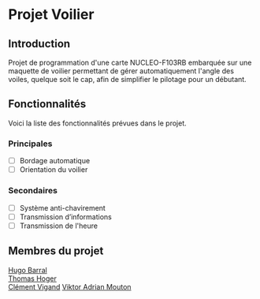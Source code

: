 # Projet Voilier
## Introduction
Projet de programmation d'une carte NUCLEO-F103RB embarquée sur une maquette de voilier permettant de gérer automatiquement l'angle des voiles, quelque soit le cap, afin de simplifier le pilotage pour un débutant.

## Fonctionnalités
Voici la liste des fonctionnalités prévues dans le projet.
### Principales
- [ ] Bordage automatique
- [ ] Orientation du voilier
### Secondaires
- [ ] Système anti-chavirement
- [ ] Transmission d’informations
- [ ] Transmission de l'heure

## Membres du projet
[Hugo Barral](https://github.com/arc-hugo)  
[Thomas Hoger](https://github.com/HeineKayn)  
[Clément Vigand](https://github.com/Clement-INS)
[Viktor Adrian Mouton](https://github.com/ToTTToR)

